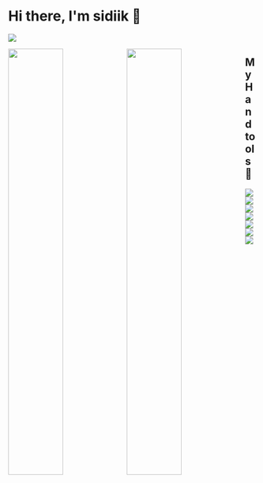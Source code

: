 # Hi there, I'm sidiik 🙋

![](https://komarev.com/ghpvc/?username=your-github-sidiik&color=blueviolet&style=flat-square)

<img align="left" width="47%" src="https://github-readme-stats.vercel.app/api?username=sidiik&show_icons=true&theme=cobalt" />
<img align="left" width="47%" src="https://github-readme-stats.vercel.app/api/top-langs/?username=sidiik&layout=compact" />

## My Hand tools 🔧
<img src="https://img.shields.io/badge/tailwindcss-%2338B2AC.svg?style=for-the-badge&logo=tailwind-css&logoColor=white" align="left"  />
<img src="https://img.shields.io/badge/javascript-%23323330.svg?style=for-the-badge&logo=javascript&logoColor=%23F7DF1E" align="left"  />
<img src="https://img.shields.io/badge/react-%2320232a.svg?style=for-the-badge&logo=react&logoColor=%2361DAFB" align="left"  />
<img src="https://img.shields.io/badge/node.js-6DA55F?style=for-the-badge&logo=node.js&logoColor=white" align="left"  />
<img src="https://img.shields.io/badge/express.js-%23404d59.svg?style=for-the-badge&logo=express&logoColor=%2361DAFB" align="left"  />
<img src="https://img.shields.io/badge/Prisma-3982CE?style=for-the-badge&logo=Prisma&logoColor=white" align="left"  />
<img src="https://img.shields.io/badge/postgres-%23316192.svg?style=for-the-badge&logo=postgresql&logoColor=white" align="left"  />


